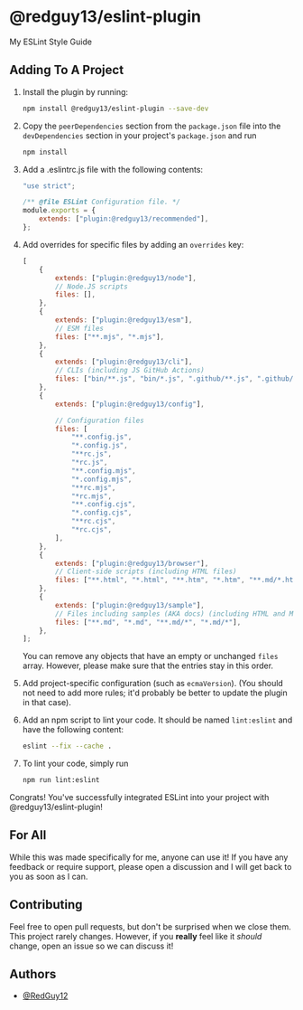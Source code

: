 # @redguy13/eslint-plugin

My ESLint Style Guide

## Adding To A Project

1. Install the plugin by running:

    ```bash
    npm install @redguy13/eslint-plugin --save-dev
    ```

2. Copy the `peerDependencies` section from the `package.json` file into the `devDependencies` section in your project's `package.json` and run

    ```bash
    npm install
    ```

3. Add a .eslintrc.js file with the following contents:

    ```js
    "use strict";

    /** @file ESLint Configuration file. */
    module.exports = {
    	extends: ["plugin:@redguy13/recommended"],
    };
    ```

4. Add overrides for specific files by adding an `overrides` key:

    ```js
    [
    	{
    		extends: ["plugin:@redguy13/node"],
    		// Node.JS scripts
    		files: [],
    	},
    	{
    		extends: ["plugin:@redguy13/esm"],
    		// ESM files
    		files: ["**.mjs", "*.mjs"],
    	},
    	{
    		extends: ["plugin:@redguy13/cli"],
    		// CLIs (including JS GitHub Actions)
    		files: ["bin/**.js", "bin/*.js", ".github/**.js", ".github/*.js"],
    	},
    	{
    		extends: ["plugin:@redguy13/config"],

    		// Configuration files
    		files: [
    			"**.config.js",
    			"*.config.js",
    			"**rc.js",
    			"*rc.js",
    			"**.config.mjs",
    			"*.config.mjs",
    			"**rc.mjs",
    			"*rc.mjs",
    			"**.config.cjs",
    			"*.config.cjs",
    			"**rc.cjs",
    			"*rc.cjs",
    		],
    	},
    	{
    		extends: ["plugin:@redguy13/browser"],
    		// Client-side scripts (including HTML files)
    		files: ["**.html", "*.html", "**.htm", "*.htm", "**.md/*.html", "*.md/*.html"],
    	},
    	{
    		extends: ["plugin:@redguy13/sample"],
    		// Files including samples (AKA docs) (including HTML and Markdown files)
    		files: ["**.md", "*.md", "**.md/*", "*.md/*"],
    	},
    ];
    ```

    You can remove any objects that have an empty or unchanged `files` array. However, please make sure that the entries stay in this order.

5. Add project-specific configuration (such as `ecmaVersion`). (You should not need to add more rules; it'd probably be better to update the plugin in that case).

6. Add an npm script to lint your code. It should be named `lint:eslint` and have the following content:

    ```bash
    eslint --fix --cache .
    ```

7. To lint your code, simply run
    ```bash
    npm run lint:eslint
    ```

Congrats! You've successfully integrated ESLint into your project with @redguy13/eslint-plugin!

## For All

While this was made specifically for me, anyone can use it! If you have any feedback or require support, please open a discussion and I will get back to you as soon as I can.

## Contributing

Feel free to open pull requests, but don't be surprised when we close them. This project rarely changes. However, if you **really** feel like it _should_ change, open an issue so we can discuss it!

## Authors

-   [@RedGuy12](https://www.github.com/RedGuy12)
